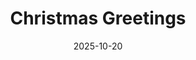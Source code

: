 ---
title: Christmas Greetings
date: 2025-10-20
publish_on: "2025-10-05"
summary: A retro-inspired Christmas greeting sign styled like a vintage holiday card, featuring a cozy mid-century winter scene and festive hand-lettered message for classic nostalgic charm.
tags: [Holiday, Signage]
photos: ["/assets/img/christmas-greetings-1.png"]
category: Holiday
detail: >
  This 3D-printed holiday display evokes the look and feel of a classic mid-century greeting card — complete with a warmly illustrated A-frame home, softly falling snow, and hand-lettered “A Very Merry Christmas to You” message that captures timeless seasonal nostalgia. Designed to stand upright on shelves, mantels, or entryway tables, it offers the charm of vintage print décor in a dimensional, reusable format that feels authentic rather than novelty. A perfect accent for retro Christmas collectors, cozy holiday vignettes, or anyone who loves the golden-age magic of handwritten holiday cards brought to life.
announce_title: "Available for purchase at the Wentzville Liberty Holiday Bazaar"
announce_text:  |
  <p>We'll have these Christmas Greetings available at the <strong>Wentzville Liberty Holiday Bazaar</strong> on November 8, 2025. Please stop by and check them out!</p>
  <p><strong>Price: $5</strong></p>
  <br/>
  <p>Wentzville Liberty Holiday Bazaar</p>
  <p>November 8, 2025 9am - 3pm</p>
  <p>Liberty High School - 2275 Sommers Rd, Lake St. Louis, MO 63367</p>
announce_link_url: "https://www.wsdlibertyband.com/holiday-bazaar"
announce_link_label: "Event details"
announce_start: "2025-10-01"   # optional; show on/after this date
announce_end:   "2025-11-09"   # optional; hide after this date
---